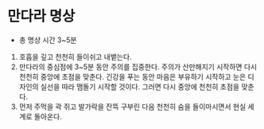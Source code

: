 # 만다라 명상

* 총 명상 시간 3~5분

1. 호흡을 깊고 천천히 들이쉬고 내뱉는다.
2. 만다라의 중심점에 3~5분 동안 주의를 집중한다. 주의가 산만해지기 시작하면 다시 천천히 중앙에 초점을 맞춘다. 긴강을 푸는 동안 마음은 부유하기 시작하고 눈은 디자인의 실선을 따라 맴돌기 시작할 것이다. 그러면 다시 중앙에 천천히 초점을 맞춘다.
3. 먼저 주먹을 곽 쥐고 발가락을 잔뜩 구부린 다음 천천히 숨을 들이마시면서 현실 세계로 돌아온다.

